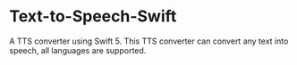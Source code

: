 # Text-to-Speech-Swift
A TTS converter using Swift 5.
This TTS converter can convert any text into speech, all languages are supported. 

